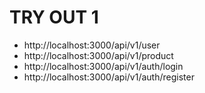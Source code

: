 # TRY OUT 1 

* http://localhost:3000/api/v1/user
* http://localhost:3000/api/v1/product
* http://localhost:3000/api/v1/auth/login
* http://localhost:3000/api/v1/auth/register